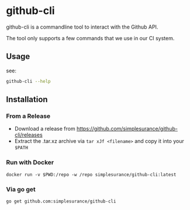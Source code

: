 # github-cli

github-cli is a commandline tool to interact with the Github API.

The tool only supports a few commands that we use in our CI system.

## Usage

see:

```sh
github-cli --help
```

## Installation

### From a Release

- Download a release from <https://github.com/simplesurance/github-cli/releases>
- Extract the .tar.xz archive via `tar xJf <filename>` and copy it into your `$PATH`

### Run with Docker

```shell
docker run -v $PWD:/repo -w /repo simplesurance/github-cli:latest
```

### Via go get

```shell
go get github.com:simplesurance/github-cli
```
